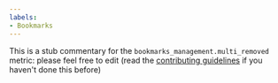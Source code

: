 ```yaml
---
labels:
- Bookmarks
---
```

This is a stub commentary for the `bookmarks_management.multi_removed` metric: please feel free to edit (read the
[contributing guidelines](https://github.com/mozilla/glean-annotations/blob/main/CONTRIBUTING.md)
if you haven't done this before)
